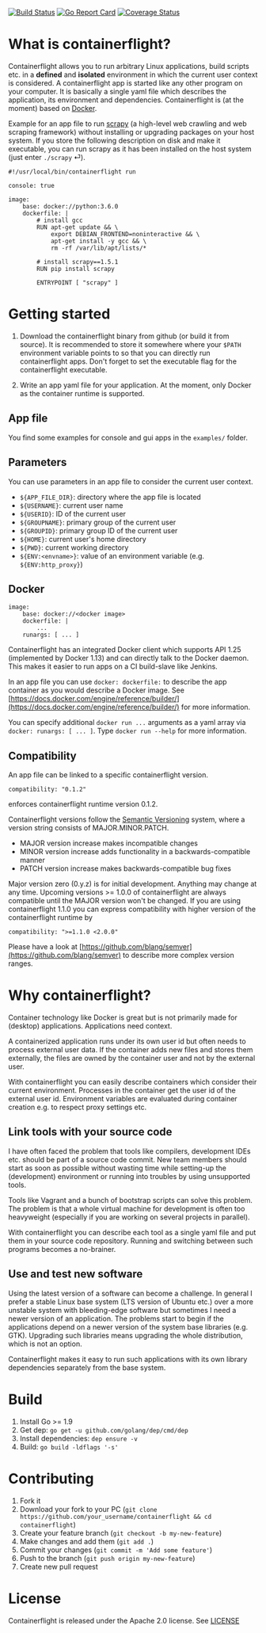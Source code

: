 [![Build Status](https://travis-ci.org/tjeske/containerflight.svg)](https://travis-ci.org/tjeske/containerflight)
[![Go Report Card](https://goreportcard.com/badge/github.com/tjeske/containerflight)](https://goreportcard.com/report/github.com/tjeske/containerflight)
[![Coverage Status](https://coveralls.io/repos/github/tjeske/containerflight/badge.svg?branch=master)](https://coveralls.io/github/tjeske/containerflight?branch=master)

# What is containerflight?

Containerflight allows you to run arbitrary Linux applications, build scripts etc. in a **defined** and **isolated** environment in which the current user context is considered. A containerflight app is started like any other program on your computer. It is basically a single yaml file which describes the application, its environment and dependencies. Containerflight is (at the moment) based on [Docker](https://www.docker.com/).

Example for an app file to run [scrapy](https://scrapy.org/) (a high-level web crawling and web scraping framework) without installing or upgrading packages on your host system. If you store the following description on disk and make it executable, you can run scrapy as it has been installed on the host system (just enter `./scrapy` ⏎).

```
#!/usr/local/bin/containerflight run

console: true

image:
    base: docker://python:3.6.0
    dockerfile: |
        # install gcc
        RUN apt-get update && \
            export DEBIAN_FRONTEND=noninteractive && \
            apt-get install -y gcc && \
            rm -rf /var/lib/apt/lists/*
        
        # install scrapy==1.5.1
        RUN pip install scrapy

        ENTRYPOINT [ "scrapy" ]
```

# Getting started

1. Download the containerflight binary from github (or build it from source). It is recommended to store it somewhere where your `$PATH` environment variable points to so that you can directly run containerflight apps. Don't forget to set the executable flag for the containerflight executable.

2. Write an app yaml file for your application. At the moment, only Docker as the container runtime is supported.

## App file

You find some examples for console and gui apps in the `examples/` folder.

## Parameters

You can use parameters in an app file to consider the current user context.

- `${APP_FILE_DIR}`: directory where the app file is located 
- `${USERNAME}`: current user name
- `${USERID}`: ID of the current user
- `${GROUPNAME}`: primary group of the current user
- `${GROUPID}`: primary group ID of the current user
- `${HOME}`: current user's home directory
- `${PWD}`: current working directory
- `${ENV:<envname>}`: value of an environment variable (e.g. `${ENV:http_proxy}`)

## Docker

```
image:
    base: docker://<docker image>
    dockerfile: |
        ...
    runargs: [ ... ] 
```

Containerflight has an integrated Docker client which supports API 1.25 (implemented by Docker 1.13) and can directly talk to the Docker daemon. This makes it easier to run apps on a CI build-slave like Jenkins.

In an app file you can use `docker: dockerfile:` to describe the app container as you would describe a Docker image. See [https://docs.docker.com/engine/reference/builder/](https://docs.docker.com/engine/reference/builder/) for more information.

You can specify additional `docker run ...` arguments as a yaml array via `docker: runargs: [ ... ]`. Type `docker run --help` for more information.

## Compatibility

An app file can be linked to a specific containerflight version.
```
compatibility: "0.1.2"
```
enforces containerflight runtime version 0.1.2.

Containerflight versions follow the [Semantic Versioning](https://semver.org/) system, where a version string consists of MAJOR.MINOR.PATCH.
- MAJOR version increase makes incompatible changes
- MINOR version increase adds functionality in a backwards-compatible manner
- PATCH version increase makes backwards-compatible bug fixes

Major version zero (0.y.z) is for initial development. Anything may change at any time. Upcoming versions >= 1.0.0 of containerflight are always compatible until the MAJOR version won't be changed. If you are using containerflight 1.1.0 you can express compatibility with higher version of the containerflight runtime by 
```
compatibility: ">=1.1.0 <2.0.0"
```
Please have a look at [https://github.com/blang/semver](https://github.com/blang/semver) to describe more complex version ranges.

# Why containerflight?

Container technology like Docker is great but is not primarily made for (desktop) applications. Applications need context.

A containerized application runs under its own user id but often needs to process external user data. If the container adds new files and stores them externally, the files are owned by the container user and not by the external user. 

With containerflight you can easily describe containers which consider their current environment. Processes in the container get the user id of the external user id. Environment variables are evaluated during container creation e.g. to respect proxy settings etc.

## Link tools with your source code

I have often faced the problem that tools like compilers, development IDEs etc. should be part of a source code commit. New team members should start as soon as possible without wasting time while setting-up the (development) environment or running into troubles by using unsupported tools.

Tools like Vagrant and a bunch of bootstrap scripts can solve this problem. The problem is that a whole virtual machine for development is often too heavyweight (especially if you are working on several projects in parallel).

With containerflight you can describe each tool as a single yaml file and put them in your source code repository. Running and switching between such programs becomes a no-brainer.

## Use and test new software

Using the latest version of a software can become a challenge. In general I prefer a stable Linux base system (LTS version of Ubuntu etc.) over a more unstable system with bleeding-edge software but sometimes I need a newer version of an application. The problems start to begin if the applications depend on a newer version of the system base libraries (e.g. GTK). Upgrading such libraries means upgrading the whole distribution, which is not an option.

Containerflight makes it easy to run such applications with its own library dependencies separately from the base system.

# Build

1. Install Go >= 1.9
2. Get dep: `go get -u github.com/golang/dep/cmd/dep`
3. Install dependencies: `dep ensure -v`
4. Build: `go build -ldflags '-s'`


# Contributing

1. Fork it
2. Download your fork to your PC (`git clone https://github.com/your_username/containerflight && cd containerflight`)
3. Create your feature branch (`git checkout -b my-new-feature`)
4. Make changes and add them (`git add .`)
5. Commit your changes (`git commit -m 'Add some feature'`)
6. Push to the branch (`git push origin my-new-feature`)
7. Create new pull request


# License

Containerflight is released under the Apache 2.0 license. See [LICENSE](https://github.com/tjeske/containerflight/blob/master/LICENSE.txt)
